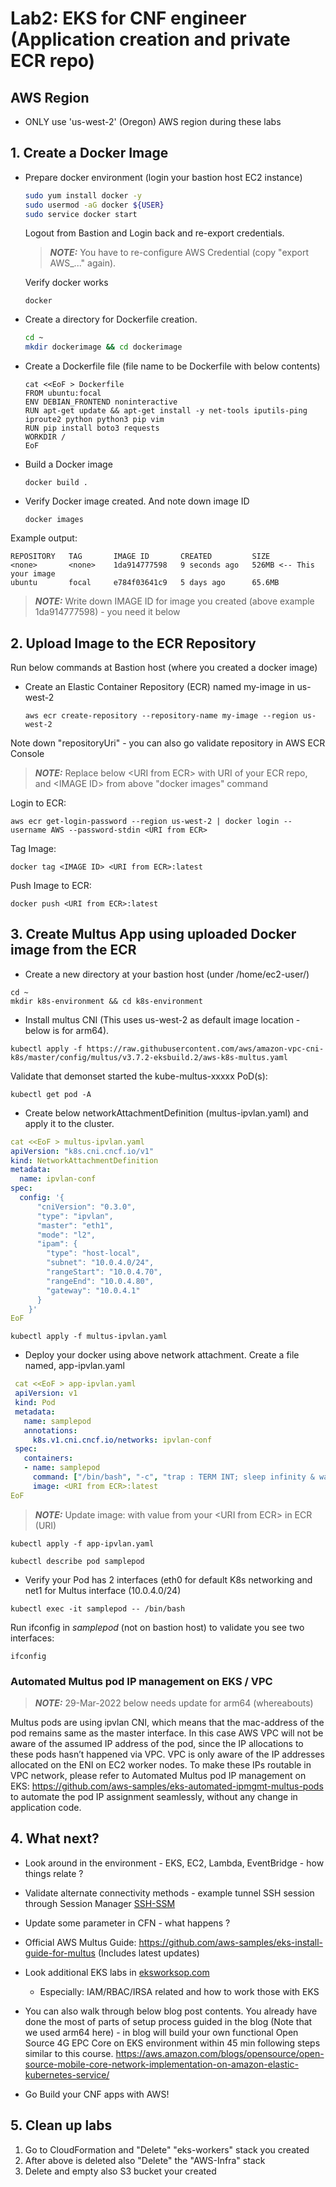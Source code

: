 # Lab2: EKS for CNF engineer (Application creation and private ECR repo)

## AWS Region
* ONLY use 'us-west-2' (Oregon) AWS region during these labs

## 1. Create a Docker Image 
* Prepare docker environment (login your bastion host EC2 instance)
  ````bash
  sudo yum install docker -y
  sudo usermod -aG docker ${USER}
  sudo service docker start
  ````
  Logout from Bastion and Login back and re-export credentials.

  > **_NOTE:_** You have to re-configure AWS Credential (copy "export AWS_..." again). 
  
  Verify docker works
  ````
  docker
  ````
* Create a directory for Dockerfile creation.
  ````bash
  cd ~
  mkdir dockerimage && cd dockerimage
  ````
* Create a Dockerfile file (file name to be Dockerfile with below contents)
  ````
  cat <<EoF > Dockerfile
  FROM ubuntu:focal
  ENV DEBIAN_FRONTEND noninteractive
  RUN apt-get update && apt-get install -y net-tools iputils-ping iproute2 python python3 pip vim
  RUN pip install boto3 requests
  WORKDIR /
  EoF
  ````
* Build a Docker image
  ```` 
  docker build .
  ````
* Verify Docker image created. And note down image ID
  ````
  docker images 
  ````
Example output:

````
REPOSITORY   TAG       IMAGE ID       CREATED         SIZE
<none>       <none>    1da914777598   9 seconds ago   526MB <-- This your image
ubuntu       focal     e784f03641c9   5 days ago      65.6MB
````

> **_NOTE:_**  Write down IMAGE ID for image you created (above example 1da914777598) - you need it below

## 2. Upload Image to the ECR Repository
Run below commands at Bastion host (where you created a docker image) 

* Create an Elastic Container Repository (ECR) named my-image in us-west-2
   ````
   aws ecr create-repository --repository-name my-image --region us-west-2
   ````
Note down "repositoryUri" - you can also go validate repository in AWS ECR Console

> **_NOTE:_** Replace below \<URI from ECR\> with URI of your ECR repo, and \<IMAGE ID\> from above "docker images" command

Login to ECR:
  ````
  aws ecr get-login-password --region us-west-2 | docker login --username AWS --password-stdin <URI from ECR>
  ````
  Tag Image:
  ````
  docker tag <IMAGE ID> <URI from ECR>:latest
  ````
  Push Image to ECR:
  ````
  docker push <URI from ECR>:latest
  ````
  
## 3. Create Multus App using uploaded Docker image from the ECR
* Create a new directory at your bastion host (under /home/ec2-user/)
````
cd ~
mkdir k8s-environment && cd k8s-environment
````
* Install multus CNI (This uses us-west-2 as default image location - below is for arm64).
 ````
 kubectl apply -f https://raw.githubusercontent.com/aws/amazon-vpc-cni-k8s/master/config/multus/v3.7.2-eksbuild.2/aws-k8s-multus.yaml
 ````
Validate that demonset started the kube-multus-xxxxx PoD(s):
````
kubectl get pod -A
````

* Create below networkAttachmentDefinition (multus-ipvlan.yaml) and apply it to the cluster.

````yaml
cat <<EoF > multus-ipvlan.yaml
apiVersion: "k8s.cni.cncf.io/v1"
kind: NetworkAttachmentDefinition
metadata:
  name: ipvlan-conf
spec:
  config: '{
      "cniVersion": "0.3.0",
      "type": "ipvlan",
      "master": "eth1",
      "mode": "l2",
      "ipam": {
        "type": "host-local",
        "subnet": "10.0.4.0/24",
        "rangeStart": "10.0.4.70",
        "rangeEnd": "10.0.4.80",
        "gateway": "10.0.4.1"
      }
    }'
EoF
````

  ````
  kubectl apply -f multus-ipvlan.yaml
  ````

* Deploy your docker using above network attachment. Create a file named, app-ipvlan.yaml
````yaml
 cat <<EoF > app-ipvlan.yaml
 apiVersion: v1
 kind: Pod
 metadata:
   name: samplepod
   annotations:
     k8s.v1.cni.cncf.io/networks: ipvlan-conf
 spec:
   containers:
   - name: samplepod
     command: ["/bin/bash", "-c", "trap : TERM INT; sleep infinity & wait"]
     image: <URI from ECR>:latest
EoF
````
> **_NOTE:_** Update image: with value from your \<URI from ECR\> in ECR (URI)

  ````
  kubectl apply -f app-ipvlan.yaml
  ````
  ````
  kubectl describe pod samplepod
  ````
* Verify your Pod has 2 interfaces (eth0 for default K8s networking and net1 for Multus interface (10.0.4.0/24)
````
kubectl exec -it samplepod -- /bin/bash
````  
Run ifconfig in *samplepod* (not on bastion host) to validate you see two interfaces:
````
ifconfig
````
### Automated Multus pod IP management on EKS / VPC

> **_NOTE:_** 29-Mar-2022 below needs update for arm64 (whereabouts)

Multus pods are using ipvlan CNI, which means that the mac-address of the pod remains same as the master interface. In this case AWS VPC will not be aware of the assumed IP address of the pod, since the IP allocations to these pods hasn’t happened via VPC. VPC is only aware of the IP addresses allocated on the ENI on EC2 worker nodes. To make these IPs routable in VPC network, please refer to Automated Multus pod IP management on EKS: https://github.com/aws-samples/eks-automated-ipmgmt-multus-pods to automate the pod IP assignment seamlessly, without any change in application code.

## 4. What next? 
* Look around in the environment - EKS, EC2, Lambda, EventBridge - how things relate ?
* Validate alternate connectivity methods - example tunnel SSH session through Session Manager [SSH-SSM](https://docs.aws.amazon.com/systems-manager/latest/userguide/session-manager-getting-started-enable-ssh-connections.html)
* Update some parameter in CFN - what happens ?
* Official AWS Multus Guide: https://github.com/aws-samples/eks-install-guide-for-multus (Includes latest updates)
* Look additional EKS labs in [eksworksop.com](https://www.eksworkshop.com/)
  * Especially: IAM/RBAC/IRSA related and how to work those with EKS
* You can also walk through below blog post contents. You already have done the most of parts of setup process guided in the blog (Note that we used arm64 here) - in blog will build your own functional Open Source 4G EPC Core on EKS environment within 45 min following steps similar to this course. https://aws.amazon.com/blogs/opensource/open-source-mobile-core-network-implementation-on-amazon-elastic-kubernetes-service/

* Go Build your CNF apps with AWS!

## 5. Clean up labs
1. Go to CloudFormation and "Delete" "eks-workers" stack you created 
2. After above is deleted also "Delete" the "AWS-Infra" stack
3. Delete and empty also S3 bucket your created